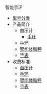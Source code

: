 <div class="sidebar-title ">智能手环</div>

- [型号分类](/hardware/bloodpressure/)
- 产品简介
  - 血压计
    - [手环](/hardware/bloodpressure/)
  - [手环](/hardware/wristbrand)
  - [智能体脂秤](/hardware/bloodpressure)
  - [手表](/hardware/watch)
- 收费标准
  - [血压计](/hardware/bloodpressure)
  - [手环](/hardware/wristbrand)
  - [智能体脂秤](/hardware/bloodpressure)
  - [手表](/hardware/watch)
